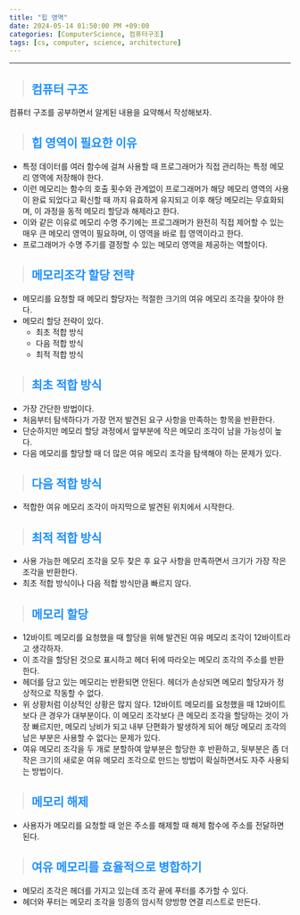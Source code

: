 ```yaml
---
title: "힙 영역"
date: 2024-05-14 01:50:00 PM +09:00
categories: [ComputerScience, 컴퓨터구조]
tags: [cs, computer, science, architecture]
---
```

***

>## <span style='color:#1E90FF'>컴퓨터 구조</span>
컴퓨터 구조를 공부하면서 알게된 내용을 요약해서 작성해보자. <br>

>## <span style='color:#1E90FF'>힙 영역이 필요한 이유</span>
- 특정 데이터를 여러 함수에 걸쳐 사용할 때 프로그래머가 직접 관리하는 특정 메모리 영역에 저장해야 한다. <br>
- 이런 메모리는 함수의 호출 횟수와 관계없이 프로그래머가 해당 메모리 영역의 사용이 완료 되었다고 확신할 때 까지 유효하게 유지되고 이후 해당 메모리는 무효화되며, 이 과정을 동적 메모리 할당과 해제라고 한다. <br>
- 이와 같은 이유로 메모리 수명 주기에는 프로그래머가 완전히 직접 제어할 수 있는 매우 큰 메모리 영역이 필요하며, 이 영역을 바로 힙 영역이라고 한다. <br>
- 프로그래머가 수명 주기를 결정할 수 있는 메모리 영역을 제공하는 역할이다. <br>

>## <span style='color:#1E90FF'>메모리조각 할당 전략</span>
- 메모리를 요청할 때 메모리 할당자는 적절한 크기의 여유 메모리 조각을 찾아야 한다. <br>
- 메모리 할당 전략이 있다. <br>
    - 최초 적합 방식
    - 다음 적합 방식
    - 최적 적합 방식

>## <span style='color:#1E90FF'>최초 적합 방식</span>
- 가장 간단한 방법이다. <br>
- 처음부터 탐색하다가 가장 먼저 발견된 요구 사항을 만족하는 항목을 반환한다. <br>
- 단순하지만 메모리 할당 과정에서 앞부분에 작은 메모리 조각이 남을 가능성이 높다. <br>
- 다음 메모리를 할당할 때 더 많은 여유 메모리 조각을 탐색해야 하는 문제가 있다. <br>

>## <span style='color:#1E90FF'>다음 적합 방식</span>
- 적합한 여유 메모리 조각이 마지막으로 발견된 위치에서 시작한다. <br>

>## <span style='color:#1E90FF'>최적 적합 방식</span>
- 사용 가능한 메모리 조각을 모두 찾은 후 요구 사항을 만족하면서 크기가 가장 작은 조각을 반환한다. <br>
- 최초 적합 방식이나 다음 적합 방식만큼 빠르지 않다. <br>

>## <span style='color:#1E90FF'>메모리 할당</span>
- 12바이트 메모리를 요청했을 때 할당을 위해 발견된 여유 메모리 조각이 12바이트라고 생각하자. <br>
- 이 조각을 할당된 것으로 표시하고 헤더 뒤에 따라오는 메모리 조각의 주소를 반환한다. <br>
- 헤더를 담고 있는 메모리는 반환되면 안된다. 헤더가 손상되면 메모리 할당자가 정상적으로 작동할 수 없다. <br>
- 위 상황처럼 이상적인 상황은 많지 않다. 12바이트 메모리를 요청했을 때 12바이트보다 큰 경우가 대부분이다. 이 메모리 조각보다 큰 메모리 조각을 할당하는 것이 가장 빠르지만, 메모리 낭비가 되고 내부 단편화가 발생하게 되어 해당 메모리 조각의 남은 부분은 사용할 수 없다는 문제가 있다. <br>
- 여유 메모리 조각을 두 개로 분할하여 앞부분은 할당한 후 반환하고, 뒷부분은 좀 더 작은 크기의 새로운 여유 메모리 조각으로 만드는 방법이 확실하면서도 자주 사용되는 방법이다. <br>

>## <span style='color:#1E90FF'>메모리 해제</span>
- 사용자가 메모리를 요청할 때 얻은 주소를 해제할 때 해제 함수에 주소를 전달하면 된다. <br>

>## <span style='color:#1E90FF'>여유 메모리를 효율적으로 병합하기</span>
- 메모리 조각은 헤더를 가지고 있는데 조각 끝에 푸터를 추가할 수 있다. <br>
- 헤더와 푸터는 메모리 조각을 잉종의 암시적 양방향 연결 리스트로 만든다.
